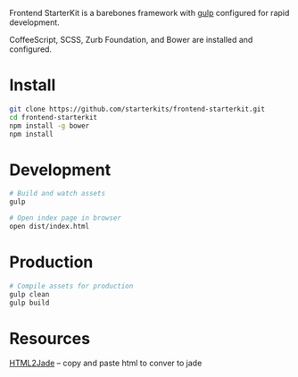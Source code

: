 Frontend StarterKit is a barebones framework with [gulp](http://gulpjs.com/) configured for rapid development.

CoffeeScript, SCSS, Zurb Foundation, and Bower are installed and configured.



# Install

```bash
git clone https://github.com/starterkits/frontend-starterkit.git
cd frontend-starterkit
npm install -g bower
npm install
```

# Development

```bash
# Build and watch assets
gulp

# Open index page in browser
open dist/index.html
```

# Production

```bash
# Compile assets for production
gulp clean
gulp build
```


# Resources

[HTML2Jade](http://html2jade.org/) – copy and paste html to conver to jade

